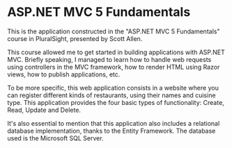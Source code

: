
# ASP.NET MVC 5 Fundamentals

This is the application constructed in the "ASP.NET MVC 5 Fundamentals" course in PluralSight, presented by Scott Allen.

This course allowed me to get started in building applications with ASP.NET MVC. Briefly speaking, I managed to learn how to handle web requests using controllers in the MVC framework, how to render HTML using Razor views, how to publish applications, etc.

To be more specific, this web application consists in a website where you can register different kinds of restaurants, using their names and cuisine type. This application provides the four basic types of functionality: Create, Read, Update and Delete.

It's also essential to mention that this application also includes a relational database implementation, thanks to the Entity Framework. The database used is the Microsoft SQL Server. 